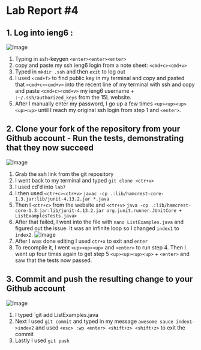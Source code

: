 # Lab Report #4
## 1. Log into ieng6 :
![Image](https://media.discordapp.net/attachments/368995972975558656/1079944410302791801/Screen_Shot_2023-02-26_at_9.11.11_PM.png?width=1296&height=843)
1. Typing in ssh-keygen
    `<enter><enter><enter>`
2. copy and paste my ssh ieng6 login from a note sheet: `<cmd+c><cmd+v>`
3. Typed in `mkdir .ssh` and then `exit` to log out
4. I used `<cmd+f>` to find public key in my terminal and copy and pasted that `<cmd+c><cmd+v>` into the recent line of my terminal with ssh and copy and paste `<cmd+c><cmd+v>` my ieng6 username + `:~/.ssh/authorized_keys` from the 15L website.
5. After I manually enter my password, I go up a few times `<up><up><up><up><up>` until I reach my original ssh login from step 1 and `<enter>`. 
## 2. Clone your fork of the repository from your Github account - Run the tests, demonstrating that they now succeed
![Image](https://cdn.discordapp.com/attachments/368995972975558656/1079945376196468796/Screen_Shot_2023-02-27_at_5.57.04_PM.png)
1. Grab the ssh link from the git repository 
2. I went back to my terminal and typed `git clone <ctr+v>`
3. I used cd'd into `lab7`
4. I then used `<ctr+c><ctr+v>` `javac -cp .:lib/hamcrest-core-1.3.jar:lib/junit-4.13.2.jar *.java`
5. Then I `<ctr+c>` from the website and `<ctr+v>` `java -cp .:lib/hamcrest-core-1.3.jar:lib/junit-4.13.2.jar org.junit.runner.JUnitCore + ListExamplesTests.java>`
6. After that failed, I went into the file with `nano ListExamples.java` and figured out the issue. It was an infinite loop so I changed `index1` to `index2`. ![Image](https://media.discordapp.net/attachments/368995972975558656/1079944547544608799/Screen_Shot_2023-02-27_at_5.00.19_PM.png?width=1296&height=843)
7. After I was done editing I used `ctr+x` to exit and `enter`
8. To recompile it, I went `<up><up><up>` and `<enter>` to run step 4. Then I went up four times again to get step 5 `<up><up><up><up>` + `<enter>` and saw that the tests now passed.

## 3. Commit and push the resulting change to your Github account
![Image](https://cdn.discordapp.com/attachments/368995972975558656/1079951588514340966/Screen_Shot_2023-02-27_at_6.21.38_PM.png)
1. I typed `git add ListExamples.java
2. Next I used `git commit` and typed in my message `awesome sauce index1->index2` and used `<esc> :wp <enter> <shift+z> <shift+z>` to exit the commit
3. Lastly I used `git push`
